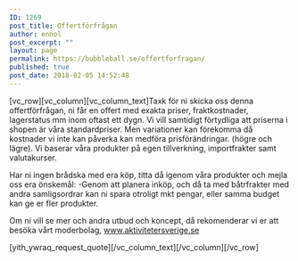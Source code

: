 ```yaml
---
ID: 1269
post_title: Offertförfrågan
author: ennol
post_excerpt: ""
layout: page
permalink: https://bubbleball.se/offertforfragan/
published: true
post_date: 2018-02-05 14:52:48
---
```

[vc_row][vc_column][vc_column_text]Taxk för ni skicka oss denna offertförfrågan, ni får en offert med exakta priser, fraktkostnader, lagerstatus mm inom oftast ett dygn.
Vi vill samtidigt förtydliga att priserna i shopen är våra standardpriser. Men variationer kan förekomma då kostnader vi inte kan påverka kan medföra prisförändringar. (högre och lägre).
Vi baserar våra produkter på egen tillverkning, importfrakter samt valutakurser.

Har ni ingen brådska med era köp, titta då igenom våra produkter och mejla oss era önskemål:
-Genom att planera inköp, och då ta med båtrfrakter med andra samligsordrar kan ni spara otroligt mkt pengar, eller samma budget kan ge er fler produkter.

Om ni vill se mer och andra utbud och koncept, då rekomenderar vi er att besöka vårt moderbolag, <a href="http://www.aktivitetersverige.se">www.aktivitetersverige.se</a>

[yith_ywraq_request_quote][/vc_column_text][/vc_column][/vc_row]